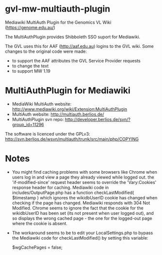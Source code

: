 gvl-mw-multiauth-plugin
=======================

Mediawiki MultiAuth Plugin for the Genomics VL Wiki (https://genome.edu.au/)

The MultiAuthPlugin provides Shibboleth SSO suport for Mediawiki.

The GVL uses this for AAF (http://aaf.edu.au) logins to the GVL wiki.
Some changes to the original code were made:

- to support the AAF attributes the GVL Service Provider requests
- to change the text 
- to support MW 1.19


MultiAuthPlugin for Mediawiki
=============================

- MediaWiki MultiAuth website: http://www.mediawiki.org/wiki/Extension:MultiAuthPlugin
- MultiAuth website:           http://multiauth.berlios.de/
- MultiAuthPlugin svn repo:    http://developer.berlios.de/svn/?group_id=11296

The software is licenced under the GPLv3: http://svn.berlios.de/wsvn/multiauth/trunk/src/main/php/COPYING

Notes
=====

- You might find caching problems with some browsers like Chrome when users log in and view a page they already viewed while logged out. the 'if-modified-since' request header seems to override the 'Vary:Cookies' response header for caching. Mediawiki code in includes/OutputPage.php has a  function checkLastModified( $timestamp ) which ignores the wikidbUserID cookie has changed when checking if the page has changed. Mediawiki responds with 304 Not Modified. Chrome seems to ignore the fact that the cookie for the wikidbUserID has been set (its not present when user logged out), and so displays the wrong cached page - the one for the logged-out page where the cookie is absent.
 - The workaround seems to be to edit your LocalSettings.php to bypass the Mediawiki code for checkLastModified() by setting this variable:


    $wgCachePages = false;
